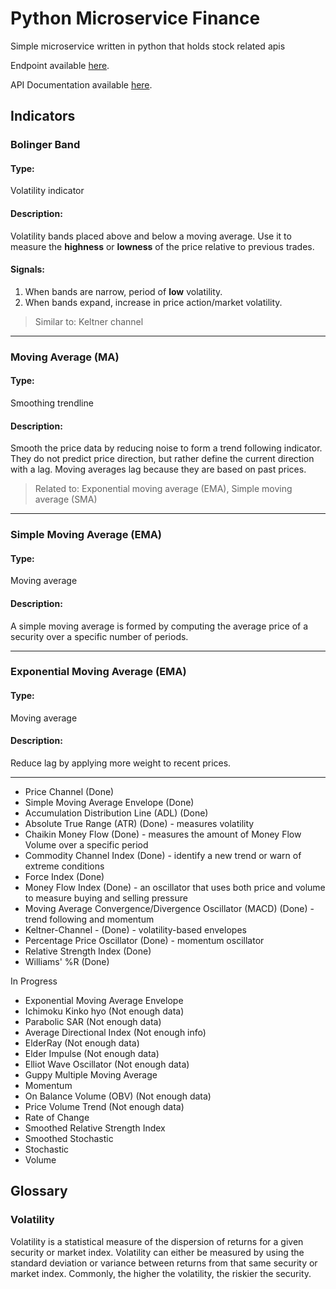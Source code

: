 # Python Microservice Finance

Simple microservice written in python that holds stock related apis

Endpoint available [here](https://whispering-reef-73372.herokuapp.com).

API Documentation available [here](http://docs.pyfinance.apiary.io/).


## Indicators

### Bolinger Band

#### Type:
Volatility indicator

#### Description:
Volatility bands placed above and below a moving average. Use it to measure the __highness__ or __lowness__ of the price relative to previous trades.

#### Signals:
1. When bands are narrow, period of __low__ volatility.
2. When bands expand, increase in price action/market volatility. 

> Similar to: Keltner channel

------

### Moving Average (MA)

#### Type: 
Smoothing trendline

#### Description:
Smooth the price data by reducing noise to form a trend following indicator. They do not predict price direction, but rather define the current direction with a lag. Moving averages lag because they are based on past prices.

> Related to: Exponential moving average (EMA), Simple moving average (SMA)

---

### Simple Moving Average (EMA)

#### Type: 
Moving average

#### Description:
A simple moving average is formed by computing the average price of a security over a specific number of periods.

---
### Exponential Moving Average (EMA)

#### Type: 
Moving average

#### Description:
Reduce lag by applying more weight to recent prices.

---



+ Price Channel (Done)
+ Simple Moving Average Envelope (Done)
+ Accumulation Distribution Line (ADL) (Done)
+ Absolute True Range (ATR) (Done) - measures volatility
+ Chaikin Money Flow (Done) - measures the amount of Money Flow Volume over a specific period
+ Commodity Channel Index (Done) - identify a new trend or warn of extreme conditions
+ Force Index (Done)
+ Money Flow Index (Done) - an oscillator that uses both price and
volume to measure buying and selling pressure
+ Moving Average Convergence/Divergence Oscillator (MACD) (Done) - trend following and momentum
+ Keltner-Channel - (Done) - volatility-based envelopes
+ Percentage Price Oscillator (Done) - momentum oscillator
+ Relative Strength Index (Done)
+ Williams' %R (Done)

In Progress

+ Exponential Moving Average Envelope 
+ Ichimoku Kinko hyo (Not enough data)
+ Parabolic SAR (Not enough data)
+ Average Directional Index (Not enough info)
+ ElderRay (Not enough data)
+ Elder Impulse (Not enough data)
+ Elliot Wave Oscillator (Not enough data)
+ Guppy Multiple Moving Average
+ Momentum
+ On Balance Volume (OBV) (Not enough data)
+ Price Volume Trend (Not enough data)
+ Rate of Change 
+ Smoothed Relative Strength Index
+ Smoothed Stochastic
+ Stochastic
+ Volume

## Glossary

### Volatility

Volatility is a statistical measure of the dispersion of returns for a given security or market index. Volatility can either be measured by using the standard deviation or variance between returns from that same security or market index. Commonly, the higher the volatility, the riskier the security.
